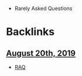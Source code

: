 - Rarely Asked Questions

# Backlinks
## [August 20th, 2019](<August 20th, 2019.md>)
- [RAQ](<RAQ.md>)

